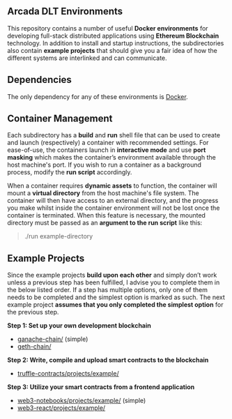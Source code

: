 ## Arcada DLT Environments
This repository contains a number of useful **Docker environments** for developing full-stack distributed applications using **Ethereum Blockchain** technology. In addition to install and startup instructions, the subdirectories also contain **example projects** that should give you a fair idea of how the different systems are interlinked and can communicate.

## Dependencies
The only dependency for any of these environments is [Docker](https://www.docker.com/).

## Container Management
Each subdirectory has a **build** and **run** shell file that can be used to create and launch (respectively) a container with recommended settings. For ease-of-use, the containers launch in **interactive mode** and use **port masking** which makes the container’s environment available through the host machine's port. If you wish to run a container as a background process, modify the **run script** accordingly.

When a container requires **dynamic assets** to function, the container will mount a **virtual directory** from the host machine's file system. The container will then have access to an external directory, and the progress you make whilst inside the container environment will not be lost once the container is terminated. When this feature is necessary, the mounted directory must be passed as an **argument to the run script** like this:
> ./run example-directory

## Example Projects
Since the example projects **build upon each other** and simply don’t work unless a previous step has been fulfilled, I advise you to complete them in the below listed order. If a step has multiple options, only one of them needs to be completed and the simplest option is marked as such. The next example project **assumes that you only completed the simplest option** for the previous step.

**Step 1: Set up your own development blockchain**
- [ganache-chain/](https://github.com/wickstjo/arcada-dlt-env/tree/master/ganache-chain) (simple)
- [geth-chain/](https://github.com/wickstjo/arcada-dlt-env/tree/master/geth-chain)

**Step 2: Write, compile and upload smart contracts to the blockchain**
- [truffle-contracts/projects/example/](https://github.com/wickstjo/arcada-dlt-env/tree/master/truffle-contracts)

**Step 3: Utilize your smart contracts from a frontend application**
- [web3-notebooks/projects/example/](https://github.com/wickstjo/arcada-dlt-env/tree/master/web3-notebooks) (simple)
- [web3-react/projects/example/](https://github.com/wickstjo/arcada-dlt-env/tree/master/web3-react)